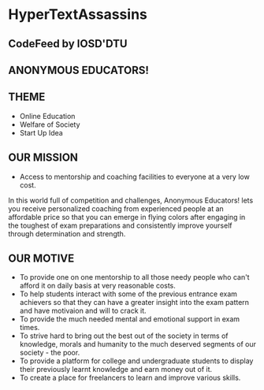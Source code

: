 # HyperTextAssassins

## CodeFeed by IOSD'DTU
## ANONYMOUS EDUCATORS!

## THEME
- Online Education
- Welfare of Society
- Start Up Idea                                  

## OUR MISSION
- Access to mentorship and coaching facilities to everyone at a very low cost.

In this world full of competition and challenges, Anonymous Educators! lets you receive personalized coaching from experienced people at an affordable price so that you can emerge in flying colors after engaging in the toughest of exam preparations and consistently improve yourself through determination and strength. 

## OUR MOTIVE                               
- To provide one on one mentorship to all those needy people who can't afford it on daily basis at very reasonable costs.
- To help students interact with some of the previous entrance exam achievers so that they can have a greater insight into the exam pattern and have motivaion and will to crack it.
- To provide the much needed mental and emotional support in exam times.
- To strive hard to bring out the best out of the society in terms of knowledge, morals and humanity to the much deserved segments of our society - the poor.
- To provide a platform for college and undergraduate students to display their previously learnt knowledge and earn money out of it.
- To create a place for freelancers to learn and improve various skills.
